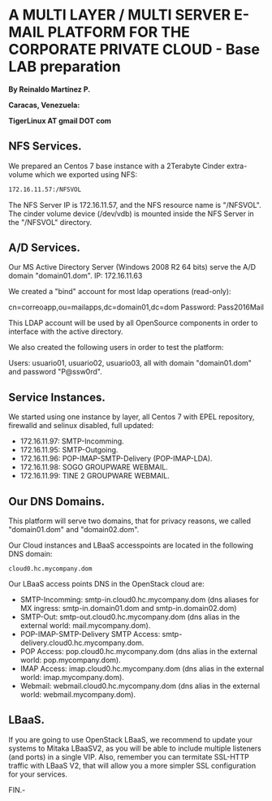 # A MULTI LAYER / MULTI SERVER E-MAIL PLATFORM FOR THE CORPORATE PRIVATE CLOUD - Base LAB preparation

**By Reinaldo Martínez P.**

**Caracas, Venezuela:**

**TigerLinux AT gmail DOT com**


## NFS Services.

We prepared an Centos 7 base instance with a 2Terabyte Cinder extra-volume which we exported using NFS:

```bash
172.16.11.57:/NFSVOL
```

The NFS Server IP is 172.16.11.57, and the NFS resource name is "/NFSVOL". The cinder volume device (/dev/vdb) is mounted inside the NFS Server in the "/NFSVOL" directory.


## A/D Services.

Our MS Active Directory Server (Windows 2008 R2 64 bits) serve the A/D domain "domain01.dom". IP: 172.16.11.63

We created a "bind" account for most ldap operations (read-only):

cn=correoapp,ou=mailapps,dc=domain01,dc=dom
Password: Pass2016Mail

This LDAP account will be used by all OpenSource components in order to interface with the active directory.

We also created the following users in order to test the platform:

Users: usuario01, usuario02, usuario03, all with domain "domain01.dom" and password "P@ssw0rd".


##  Service Instances.

We started using one instance by layer, all Centos 7 with EPEL repository, firewalld and selinux disabled, full updated:

- 172.16.11.97: SMTP-Incomming.
- 172.16.11.95: SMTP-Outgoing.
- 172.16.11.96: POP-IMAP-SMTP-Delivery (POP-IMAP-LDA).
- 172.16.11.98: SOGO GROUPWARE WEBMAIL.
- 172.16.11.99: TINE 2 GROUPWARE WEBMAIL.


## Our DNS Domains.

This platform will serve two domains, that for privacy reasons, we called "domain01.dom" and "domain02.dom". 

Our Cloud instances and LBaaS accesspoints are located in the following DNS domain:

```
cloud0.hc.mycompany.dom
```

Our LBaaS access points DNS in the OpenStack cloud are:

- SMTP-Incomming: smtp-in.cloud0.hc.mycompany.dom (dns aliases for MX ingress: smtp-in.domain01.dom and smtp-in.domain02.dom)
- SMTP-Out: smtp-out.cloud0.hc.mycompany.dom (dns alias in the external world: mail.mycompany.dom).
- POP-IMAP-SMTP-Delivery SMTP Access: smtp-delivery.cloud0.hc.mycompany.dom.
- POP Access: pop.cloud0.hc.mycompany.dom (dns alias in the external world: pop.mycompany.dom).
- IMAP Access: imap.cloud0.hc.mycompany.dom (dns alias in the external world: imap.mycompany.dom).
- Webmail: webmail.cloud0.hc.mycompany.dom (dns alias in the external world: webmail.mycompany.dom).


## LBaaS.

If you are going to use OpenStack LBaaS, we recommend to update your systems to Mitaka LBaaSV2, as you will be able to include multiple listeners (and ports) in a single VIP. Also, remember you can termitate SSL-HTTP traffic with LBaaS V2, that will allow you a more simpler SSL configuration for your services.

FIN.-
